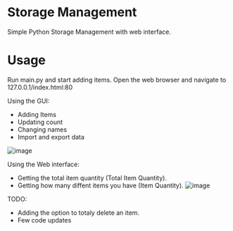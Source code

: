 # Storage Management
 Simple Python Storage Management with web interface.

# Usage
Run main.py and start adding items.
Open the web browser and navigate to 127.0.0.1/index.html:80

Using the GUI:
* Adding Items
* Updating count
* Changing names
* Import and export data

![image](https://github.com/omerapp99/Storage-Management/assets/29839037/52a7f1d8-5ee3-44f5-9af6-ab9e44719abf)


Using the Web interface:
* Getting the total item quantity (Total Item Quantity).
* Getting how many diffent items you have (Item Quantity).
![image](https://github.com/omerapp99/Storage-Management/assets/29839037/98ce2934-2dfe-4625-88fc-c404c4ac68d1)

TODO:
- Adding the option to totaly delete an item.
- Few code updates
